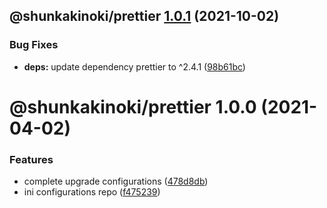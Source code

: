 ## @shunkakinoki/prettier [1.0.1](https://github.com/shunkakinoki/configurations/compare/@shunkakinoki/prettier@1.0.0...@shunkakinoki/prettier@1.0.1) (2021-10-02)

### Bug Fixes

- **deps:** update dependency prettier to ^2.4.1 ([98b61bc](https://github.com/shunkakinoki/configurations/commit/98b61bcc5213b99fd0f8569c3766fdbc297482fc))

# @shunkakinoki/prettier 1.0.0 (2021-04-02)

### Features

- complete upgrade configurations ([478d8db](https://github.com/shunkakinoki/configurations/commit/478d8db3afc1157e242d47bc9439256b18849952))
- ini configurations repo ([f475239](https://github.com/shunkakinoki/configurations/commit/f4752399dc823289cf82c700b53f9a70bd061894))
